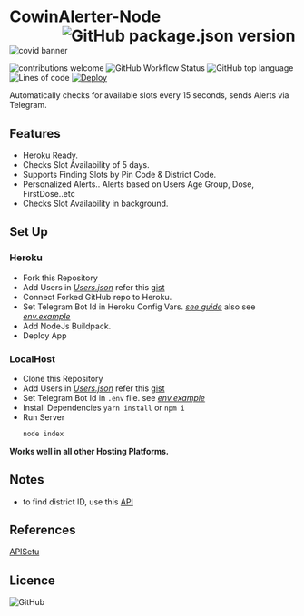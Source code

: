 # CowinAlerter-Node <img align="right" alt="GitHub package.json version" src="https://img.shields.io/github/package-json/v/akshayitzme/cowinAlerter-node?style=for-the-badge">

<img src="https://i0.wp.com/www.platformafrica.com/wp-content/uploads/2021/03/c2.png?fit=1800%2C550&ssl=1" alt="covid banner"/>

![contributions welcome](https://img.shields.io/badge/contributions-welcome-brightgreen.svg?style=for-the-badge) 
![GitHub Workflow Status](https://img.shields.io/github/workflow/status/akshayitzme/cowinAlerter-node/CodeQL?style=for-the-badge)
![GitHub top language](https://img.shields.io/github/languages/top/akshayitzme/cowinAlerter-node?style=for-the-badge)
![Lines of code](https://img.shields.io/tokei/lines/github/akshayitzme/cowinAlerter-node?style=for-the-badge)
[![Deploy](https://www.herokucdn.com/deploy/button.svg)](https://heroku.com/deploy?template=https://github.com/atikjaz/cowinAlerter-node)

Automatically checks for available slots every 15 seconds, sends Alerts via Telegram. 

## Features
- Heroku Ready.
- Checks Slot Availability of 5 days.
- Supports  Finding Slots by Pin Code & District Code.
- Personalized Alerts.. Alerts based on Users Age Group, Dose, FirstDose..etc
- Checks Slot Availability in background.

## Set Up

### Heroku

- Fork this Repository
- Add Users in *[Users.json](/Database/Users.json)*
	refer this [gist](https://gist.github.com/akshayitzme/57f4c1cba4d3a22f4f2e145b94a225e1)
- Connect Forked GitHub repo to Heroku.
- Set Telegram Bot Id in Heroku Config Vars. *[see guide](https://devcenter.heroku.com/articles/config-vars)* also see *[env.example](env.example)*
- Add NodeJs Buildpack.
- Deploy App

### LocalHost 
- Clone this Repository
- Add Users in *[Users.json](/Database/Users.json)*
	refer this [gist](https://gist.github.com/akshayitzme/57f4c1cba4d3a22f4f2e145b94a225e1)
- Set Telegram Bot Id in `.env` file.  see *[env.example](env.example)*
- Install Dependencies
	 `yarn install`  or  `npm i`
- Run Server
	```bash 
	node index
	```
**Works well in all other Hosting Platforms.**

## Notes
- to find district ID, use this [API](https://apisetu.gov.in/public/marketplace/api/cowin#/Metadata%20APIs/districts)

## References
[APISetu](https://apisetu.gov.in/public/marketplace/api/cowin#/)

## Licence
![GitHub](https://img.shields.io/github/license/akshayitzme/cowinAlerter-node?style=for-the-badge)
